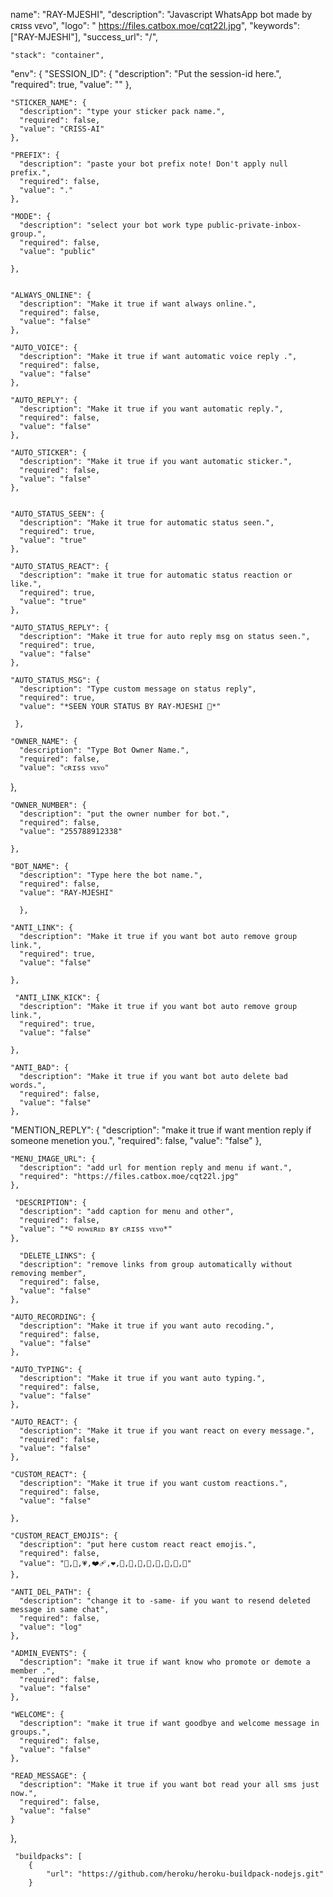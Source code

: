 
name": "RAY-MJESHI",
  "description": "Javascript WhatsApp bot made by ᴄʀɪss ᴠᴇᴠᴏ",
  "logo": " https://files.catbox.moe/cqt22l.jpg",
  "keywords": ["RAY-MJESHI"],
  "success_url": "/",

    "stack": "container",
  "env": {
    "SESSION_ID": {
      "description": "Put the session-id here.",
      "required": true,
      "value": ""
    },  
    
    "STICKER_NAME": {
      "description": "type your sticker pack name.",
      "required": false,
      "value": "CRISS-AI"
    }, 
      
    "PREFIX": {
      "description": "paste your bot prefix note! Don't apply null prefix.",
      "required": false,
      "value": "."
    },
    
    "MODE": {
      "description": "select your bot work type public-private-inbox-group.",
      "required": false,
      "value": "public"
      
    },
    
    
    "ALWAYS_ONLINE": {
      "description": "Make it true if want always online.",
      "required": false,
      "value": "false"  
    },    
  
    "AUTO_VOICE": {
      "description": "Make it true if want automatic voice reply .",
      "required": false,
      "value": "false"
    }, 

    "AUTO_REPLY": {
      "description": "Make it true if you want automatic reply.",
      "required": false,
      "value": "false"
    }, 

    "AUTO_STICKER": {
      "description": "Make it true if you want automatic sticker.",
      "required": false,
      "value": "false"
    }, 


    "AUTO_STATUS_SEEN": {
      "description": "Make it true for automatic status seen.",
      "required": true,
      "value": "true"
    }, 

    "AUTO_STATUS_REACT": {
      "description": "make it true for automatic status reaction or like.",
      "required": true,
      "value": "true"
    }, 

    "AUTO_STATUS_REPLY": {
      "description": "Make it true for auto reply msg on status seen.",
      "required": true,
      "value": "false"
    }, 

    "AUTO_STATUS_MSG": {
      "description": "Type custom message on status reply",
      "required": true,
      "value": "*SEEN YOUR STATUS BY RAY-MJESHI 🖤*"
   
     }, 
    
    "OWNER_NAME": {
      "description": "Type Bot Owner Name.",
      "required": false,
      "value": "ᴄʀɪss ᴠᴇᴠᴏ"
}, 

    "OWNER_NUMBER": {
      "description": "put the owner number for bot.",
      "required": false,
      "value": "255788912338"

    }, 

    "BOT_NAME": {
      "description": "Type here the bot name.",
      "required": false,
      "value": "RAY-MJESHI"

      }, 

    "ANTI_LINK": {
      "description": "Make it true if you want bot auto remove group link.",
      "required": true,
      "value": "false"
      
    },

     "ANTI_LINK_KICK": {
      "description": "Make it true if you want bot auto remove group link.",
      "required": true,
      "value": "false"
      
    },
    
    "ANTI_BAD": {
      "description": "Make it true if you want bot auto delete bad words.",
      "required": false,
      "value": "false"
    },

   "MENTION_REPLY": {
      "description": "make it true if want mention reply if someone menetion you.",
      "required": false,
      "value": "false"
    },
    
    "MENU_IMAGE_URL": {
      "description": "add url for mention reply and menu if want.",
      "required": "https://files.catbox.moe/cqt22l.jpg"
    },
    
     "DESCRIPTION": {
      "description": "add caption for menu and other",
      "required": false,
      "value": "*© ᴘᴏᴡᴇʀᴇᴅ ʙʏ ᴄʀɪss ᴠᴇᴠᴏ*"
    },

      "DELETE_LINKS": {
      "description": "remove links from group automatically without removing member",
      "required": false,
      "value": "false"
    },
    
    "AUTO_RECORDING": {
      "description": "Make it true if you want auto recoding.",
      "required": false,
      "value": "false"
    },

    "AUTO_TYPING": {
      "description": "Make it true if you want auto typing.",
      "required": false,
      "value": "false"
    },

    "AUTO_REACT": {
      "description": "Make it true if you want react on every message.",
      "required": false,
      "value": "false"
    },
    
    "CUSTOM_REACT": {
      "description": "Make it true if you want custom reactions.",
      "required": false,
      "value": "false"
      
    }, 
    
    "CUSTOM_REACT_EMOJIS": {
      "description": "put here custom react react emojis.",
      "required": false,
      "value": "💝,💖,💗,❤️‍🩹,❤️,🧡,💛,💚,💙,💜,🤎,🖤,🤍"
    }, 
    
    "ANTI_DEL_PATH": {
      "description": "change it to -same- if you want to resend deleted message in same chat",
      "required": false,
      "value": "log"
    }, 

    "ADMIN_EVENTS": {
      "description": "make it true if want know who promote or demote a member .",
      "required": false,
      "value": "false"
    },

    "WELCOME": {
      "description": "make it true if want goodbye and welcome message in groups.",
      "required": false,
      "value": "false"
    },

    "READ_MESSAGE": {
      "description": "Make it true if you want bot read your all sms just now.",
      "required": false,
      "value": "false"
    }

},

     "buildpacks": [
        {
            "url": "https://github.com/heroku/heroku-buildpack-nodejs.git"
        }
